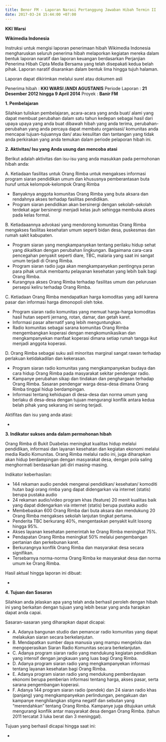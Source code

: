 ```yaml
---
title: Benor FM - Laporan Narasi Pertanggung Jawaban Hibah Termin II
date: 2017-03-24 15:44:00 +07:00
---
```


**KKI Warsi**

**Wikimedia Indonesia**

Instruksi untuk mengisi laporan penerimaan hibah
Wikimedia Indonesia mengharuskan seluruh penerima hibah melaporkan kegiatan mereka dalam bentuk laporan naratif dan laporan keuangan berdasarkan Perjanjian Penerima Hibah Cipta Media Bersama yang telah disepakati kedua belah pihak. Laporan naratif disarankan dalam bentuk lima hingga tujuh halaman.

Laporan dapat dikirimkan melalui surel atau dokumen asli

Penerima hibah	    :	**KKI WARSI /ANDI AGUSTANIS**
Periode Laporan	    :	**21 Desember 2012 hingga 9 April 2014**
Proyek	            :	**Banir FM**

**1. Pembelajaran**

  Silahkan tuliskan pembelajaran, acara-acara yang anda buat/ alami yang dapat membuat perubahan dalam satu tahun kedepan sebagai hasil dari upaya upaya yang anda buat dibawah hibah yang anda terima, perubahan-perubahan yang anda percaya dapat membatu organisasi/ komunitas anda mencapai tujuan-tujuannya dan/ atau kesulitan dan tantangan yang tidak anda perkirakan yang anda temukan dalam periode pelaporan hibah ini.

**2. Aktivitas/ Isu yang Anda usung dan mencoba atasi**

Berikut adalah aktivitas dan isu-isu yang anda masukkan pada permohonan hibah anda:

A. Ketiadaan fasilitas untuk Orang Rimba untuk mengakses informasi program siaran pendidikan umum dan khususnya pemberantasan buta huruf untuk kelompok-kelompok Orang Rimba
* Banyaknya anggota komunitas Orang Rimba yang buta aksara dan rendahnya akses terhadap fasilitas pendidikan.
* Program siaran pendidikan akan bersinergi dengan sekolah-sekolah terdekat agar bersinergi menjadi kelas jauh sehingga membuka akses pada kelas formal.

B. Ketiadaaannya advokasi yang mendorong komunitas Orang Rimba mengakses fasilitas kesehatan umum seperti bidan desa, puskesmas dan rumah sakit kabupaten.
* Program siaran yang mengkampanyekan tentang perilaku hidup sehat yang dikaitkan dengan perubahan lingkungan. Bagaimana cara-cara pencegahan penyakit seperti diare, TBC, malaria yang saat ini sangat umum terjadi di Orang Rimba.
* Program siaran radio juga akan mengkampanyekan pentingnya peran para pihak untuk membantu pelayanan kesehatan yang lebih baik bagi Orang Rimba.
* Kurangnya akses Orang Rimba terhadap fasilitas umum dan pelurusan persepsi keliru terhadap Orang Rimba.

C. Ketiadaan Orang Rimba mendapatkan harga komoditas yang adil karena pasar dan informasi harga dimonopoli oleh toke.
* Program siaran radio komunitas yang memuat harga-harga komoditas hasil hutan seperti jernang, rotan, damar, dan getah karet.
* Informasi pasar alternatif yang lebih menguntungkan.
* Radio komunitas sebagai sarana komunitas Orang Rimba mengembangkan koperasi dengan mengkomunikasikan dan mengkampanyekan manfaat koperasi dimana setiap rumah tangga ikut menjadi anggota koperasi.

D. Orang Rimba sebagai suku asli minoritas marginal sangat rawan terhadap perlakuan ketidakadilan dan kekerasan.
* Program siaran radio komunitas yang mengkampanyekan budaya dan cara hidup Orang Rimba pada masyarakat sekitar pendengar radio.
* Kampanye perubahan sikap dan tindakan dan penghargaan terhadap Orang Rimba. Sasaran pendengar warga desa-desa dimana Orang Rimba tinggal hidup berdampingan.
* Informasi tentang kehidupan di desa-desa dan norma umum yang berlaku di desa-desa dengan tujuan mengurangi konflik antara kedua belah pihak yang sekarang ini sering terjadi.

Aktifitas dan isu yang anda atasi:

-

**3. Indikator sukses anda dalam permohonan hibah**

  Orang Rimba di Bukit Duabelas meningkat kualitas hidup melalui pendidikan, informasi dan layanan kesehatan dan kegiatan ekonomi melalui media Radio Komunitas. Orang Rimba melalui radio ini, juga diharapkan akan hidup berdampingan dengan masyarakat desa, dengan pola saling menghormati berdasarkan jati diri masing-masing.

  Indikator keberhasilan:

* 144 rekaman audio pendek mengenai pendidikan/ kesehatan/ komoditi hutan bagi orang rimba yang dapat didengarkan via internet (statis) berupa pustaka audio
* 24 rekaman audio/video program khas (feature) 20 menit kualitas baik yang dapat didengarkan via internet (statis) berupa pustaka audio
* Membebaskan 600 Orang Rimba dari buta aksara dan mendukung 20 Orang Rimba mengakses sekolah lanjutan tingkat pertama.
* Penderita TBC berkurang 40%, mengentaskan penyakit kulit losong hingga 95%.
* Akses layanan kesehatan pemerintah ke Orang Rimba meningkat 75%.
* Pendapatan Orang Rimba meningkat 50% melalui pengembangan pertanian dan perkebunan karet.
* Berkurangnya konflik Orang Rimba dan masyarakat desa secara signifikan.
* Tersebarnya norma-norma Orang Rimba ke masyarakat desa dan norma umum ke Orang Rimba.

Hasil aktual hingga laporan ini dibuat:

-

**4. Tujuan dan Sasaran**

Silahkan anda jelaskan apa yang telah anda berhasil peroleh dengan hibah ini yang berkaitan dengan tujuan yang lebih besar yang anda harapkan dapat anda capai.

Sasaran-sasaran yang diharapkan dapat dicapai:

* A. Adanya bangunan studio dan pemancar radio komunitas yang dapat melakukan siaran secara berkelanjutan.
* B. Mendapatkan sumber daya manusia yang mampu mengelola dan mengoperasikan Siaran Radio Komunitas secara berkelanjutan.
* C. Adanya program siaran radio yang mendukung kegiatan pendidikan yang intensif dengan jangkauan yang luas bagi Orang Rimba.
* D. Adanya program siaran radio yang mengkampanyekan informasi tentang layanan kesehatan bagi Orang Rimba.
* E. Adanya program siaran radio yang mendukung pemberdayaan ekonomi berupa pemberian informasi tentang harga, akses pasar, serta sarana pengembangan koperasi.
* F. Adanya 144 program siaran radio (pendek) dan 24 siaran radio khas (panjang) yang mengkampanyekan perlindungan, pengakuan dan kampanye menghilangkan stigma negatif dan sebutan yang “merendahkan” tentang Orang Rimba. Kampanye juga ditujukan untuk mengurangi konflik antar masyarakat desa dengan Orang Rimba. (tahun 2011 tercatat 3 luka berat dan 3 meninggal).

Tujuan yang berhasil dicapai hingga saat ini:

-